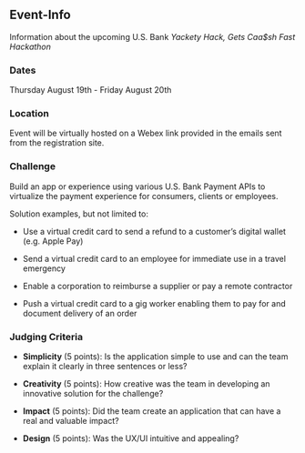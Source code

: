 ## Event-Info
Information about the upcoming U.S. Bank *Yackety Hack, Gets Caa$sh Fast Hackathon*

### Dates
Thursday August 19th - Friday August 20th


### Location

Event will be virtually hosted on a Webex link provided in the emails sent from the registration site.


### Challenge
Build an app or experience using various U.S. Bank Payment APIs to virtualize the payment experience for consumers, clients or employees.

Solution examples, but not limited to:

- Use a virtual credit card to send a refund to a customer’s digital wallet (e.g. Apple Pay)

- Send a virtual credit card to an employee for immediate use in a travel emergency

- Enable a corporation to reimburse a supplier or pay a remote contractor

- Push a virtual credit card to a gig worker enabling them to pay for and document delivery of an order

### Judging Criteria
- **Simplicity** (5 points): Is the application simple to use and can the team explain it clearly in three sentences or less?

- **Creativity** (5 points): How creative was the team in developing an innovative solution for the challenge?

- **Impact** (5 points): Did the team create an application that can have a real and valuable impact?

- **Design** (5 points): Was the UX/UI intuitive and appealing?

